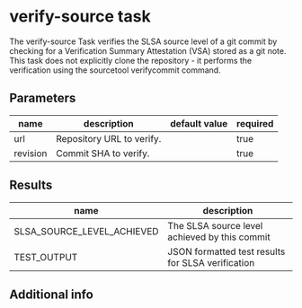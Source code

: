 # verify-source task

The verify-source Task verifies the SLSA source level of a git commit
by checking for a Verification Summary Attestation (VSA) stored as a
git note. This task does not explicitly clone the repository - it performs
the verification using the sourcetool verifycommit command.


## Parameters
|name|description|default value|required|
|---|---|---|---|
|url|Repository URL to verify.||true|
|revision|Commit SHA to verify.||true|

## Results
|name|description|
|---|---|
|SLSA_SOURCE_LEVEL_ACHIEVED|The SLSA source level achieved by this commit|
|TEST_OUTPUT|JSON formatted test results for SLSA verification|


## Additional info
